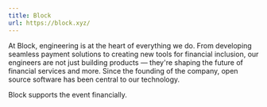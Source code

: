 ```yaml
---
title: Block
url: https://block.xyz/
---
```


At Block, engineering is at the heart of everything we do. From
developing seamless payment solutions to creating new tools for
financial inclusion, our engineers are not just building products —
they're shaping the future of financial services and more. Since the
founding of the company, open source software has been central to our
technology.

Block supports the event financially.
